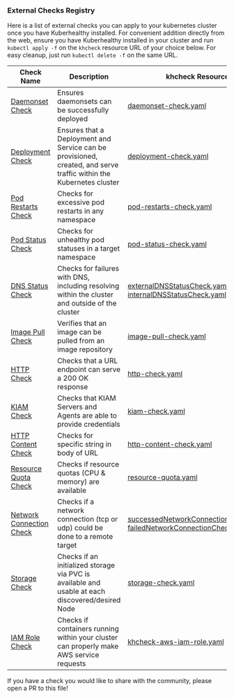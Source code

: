 ### External Checks Registry

Here is a list of external checks you can apply to your kubernetes cluster once you have Kuberhealthy installed.  For convenient addition directly from the web, ensure you have Kuberhealthy installed in your cluster and run `kubectl apply -f` on the `khcheck` resource URL of your choice below.  For easy cleanup, just run `kubectl delete -f` on the same URL.

| Check Name | Description | khcheck Resource | Contributor |
| --- | --- | --- | --- |
| [Daemonset Check](../cmd/daemonset-check/README.md) | Ensures daemonsets can be successfully deployed | [daemonset-check.yaml](../cmd/daemonset-check/daemonset-check.yaml) | @integrii @joshulyne |
| [Deployment Check](../cmd/deployment-check/README.md) | Ensures that a Deployment and Service can be provisioned, created, and serve traffic within the Kubernetes cluster | [deployment-check.yaml](../cmd/deployment-check/deployment-check.yaml) | @jonnydawg |
| [Pod Restarts Check](../cmd/pod-restarts-check/README.md) | Checks for excessive pod restarts in any namespace | [pod-restarts-check.yaml](../cmd/pod-restarts-check/pod-restarts-check.yaml) | @integrii @joshulyne |
| [Pod Status Check](../cmd/pod-status-check/README.md) | Checks for unhealthy pod statuses in a target namespace | [pod-status-check.yaml](../cmd/pod-status-check/pod-status-check.yaml) | @integrii @rukatm |
| [DNS Status Check](../cmd/dns-resolution-check/README.md) | Checks for failures with DNS, including resolving within the cluster and outside of the cluster | [externalDNSStatusCheck.yaml](../cmd/dns-resolution-check/externalDNSStatusCheck.yaml) [internalDNSStatusCheck.yaml](../cmd/dns-resolution-check/internalDNSStatusCheck.yaml) | @integrii @joshulyne |
| [Image Pull Check](../cmd/test-external-check#image-pull-check) | Verifies that an image can be pulled from an image repository | [image-pull-check.yaml](../cmd/test-external-check/image-pull-check.yaml) | @zjhans |
| [HTTP Check](../cmd/http-check/README.md)| Checks that a URL endpoint can serve a 200 OK response | [http-check.yaml](../cmd/http-check/http-check.yaml) | @jonnydawg |
| [KIAM Check](../cmd/kiam-check/README.md) | Checks that KIAM Servers and Agents are able to provide credentials | [kiam-check.yaml](../cmd/kiam-check/kiam-check.yaml) | @jonnydawg |
| [HTTP Content Check](../cmd/http-content-check/README.md) | Checks for specific string in body of URL | [http-content-check.yaml](../cmd/http-content-check/http-content-check.yaml) | @jdowni000 |
| [Resource Quota Check](../cmd/resource-quota-check/README.md) | Checks if resource quotas (CPU & memory) are available | [resource-quota.yaml](../cmd/resource-quota-check/resource-quota.yaml) | @jonnydawg |
| [Network Connection Check](../cmd/network-connection-check/README.md) | Checks if a network connection (tcp or udp) could be done to a remote target | [successedNetworkConnectionCheck.yaml](../cmd/network-connection-check/successedNetworkConnectionCheck.yaml) [failedNetworkConnectionCheck.yaml](../cmd/network-connection-check/failedNetworkConnectionCheck.yaml) | @bavarianbidi |
| [Storage Check](https://github.com/ChrisHirsch/kuberhealthy-storage-check) | Checks if an initialized storage via PVC is available and usable at each discovered/desired Node | [storage-check.yaml](https://github.com/ChrisHirsch/kuberhealthy-storage-check/blob/master/deploy/storage-check.yaml)| @chrishirsch |
| [IAM Role Check](https://github.com/mmogylenko/kuberhealthy-aws-iam-role-check) | Checks if containers running within your cluster can properly make AWS service requests| [khcheck-aws-iam-role.yaml](https://github.com/mmogylenko/kuberhealthy-aws-iam-role-check/blob/master/example/khcheck-aws-iam-role.yaml) | @mmogylenko |


If you have a check you would like to share with the community, please open a PR to this file!
